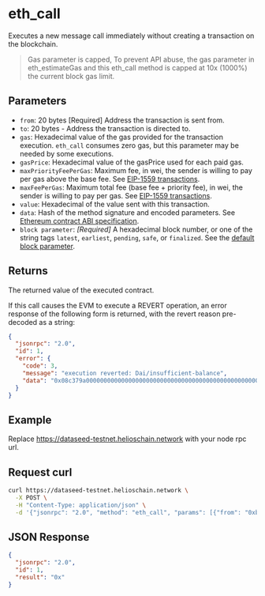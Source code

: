 # eth_call

Executes a new message call immediately without creating a transaction on the blockchain.

> Gas parameter is capped, To prevent API abuse, the gas parameter in eth_estimateGas and this eth_call method is capped at 10x (1000%) the current block gas limit.

## Parameters

- `from`: 20 bytes [Required] Address the transaction is sent from.
- `to`: 20 bytes - Address the transaction is directed to.
- `gas`: Hexadecimal value of the gas provided for the transaction execution. `eth_call` consumes zero gas, but this parameter may be needed by some executions.
- `gasPrice`: Hexadecimal value of the gasPrice used for each paid gas.
- `maxPriorityFeePerGas`: Maximum fee, in wei, the sender is willing to pay per gas above the base fee. See [EIP-1559 transactions](https://docs.metamask.io/services/concepts/transaction-types/#eip-1559-transactions).
- `maxFeePerGas`: Maximum total fee (base fee + priority fee), in wei, the sender is willing to pay per gas. See [EIP-1559 transactions](https://docs.metamask.io/services/concepts/transaction-types/#eip-1559-transactions).
- `value`: Hexadecimal of the value sent with this transaction.
- `data`: Hash of the method signature and encoded parameters. See [Ethereum contract ABI specification](https://docs.soliditylang.org/en/latest/abi-spec.html).
- `block parameter`: *[Required]* A hexadecimal block number, or one of the string tags `latest`, `earliest`, `pending`, `safe`, or `finalized`. See the [default block parameter](https://ethereum.org/en/developers/docs/apis/json-rpc/#default-block).

## Returns
The returned value of the executed contract.

If this call causes the EVM to execute a REVERT operation, an error response of the following form is returned, with the revert reason pre-decoded as a string:
```json
{
  "jsonrpc": "2.0",
  "id": 1,
  "error": {
    "code": 3,
    "message": "execution reverted: Dai/insufficient-balance",
    "data": "0x08c379a0000000000000000000000000000000000000000000000000000000000000002000000000000000000000000000000000000000000000000000000000000000184461692f696e73756666696369656e742d62616c616e63650000000000000000"
  }
}
```

## Example

Replace https://dataseed-testnet.helioschain.network with your node rpc url.

## Request curl
```sh
curl https://dataseed-testnet.helioschain.network \
  -X POST \
  -H "Content-Type: application/json" \
  -d '{"jsonrpc": "2.0", "method": "eth_call", "params": [{"from": "0xb60e8dd61c5d32be8058bb8eb970870f07233155", "to": "0xd46e8dd67c5d32be8058bb8eb970870f07244567", "gas": "0x76c0", "gasPrice": "0x9184e72a000", "value": "0x9184e72a", "data": "0xd46e8dd67c5d32be8d46e8dd67c5d32be8058bb8eb970870f072445675058bb8eb970870f072445675"}, "latest"], "id": 1}'
```

## JSON Response
```json
{
  "jsonrpc": "2.0",
  "id": 1,
  "result": "0x"
}
```